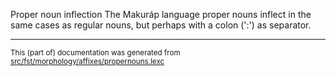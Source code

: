 Proper noun inflection
The Makuráp language proper nouns inflect in the same cases as regular
nouns, but perhaps with a colon (':') as separator.

* * *

<small>This (part of) documentation was generated from [src/fst/morphology/affixes/propernouns.lexc](https://github.com/giellalt/lang-mpu/blob/main/src/fst/morphology/affixes/propernouns.lexc)</small>
